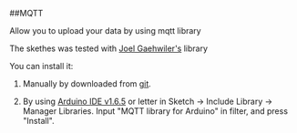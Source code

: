 ##MQTT 

Allow you to upload your data by using mqtt library

The skethes was tested with [Joel Gaehwiler's](https://github.com/256dpi/arduino-mqtt/releases/tag/v1.5.0) library

You can install it:

1. Manually by downloaded from [git](https://github.com/256dpi/arduino-mqtt).

2. By using [Arduino IDE v1.6.5](https://www.arduino.cc/en/Main/Software) or letter in Sketch -> Include Library -> Manager Libraries. Input "MQTT library for Arduino" in filter, and press "Install". 

